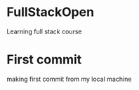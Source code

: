 # FullStackOpen
Learning full stack course

# First commit
making first commit from my local machine